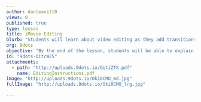 ```yaml
---
author: danleavitt0
views: 0
published: true
type: lesson
title: iMovie Editing
blurb: "Students will learn about video editing as they add transitions, titles, and sound effects to an example clip."
org: 9dots
objective: "By the end of the lesson, students will be able to explain what video editing is in their own words, and use iMovie to create a video using clips provided to them."
id: "9dots-OitcWZ5"
attachments: 
  - path: "http://uploads.9dots.io/OitiZTX.pdf"
    name: EditingInstructions.pdf
image: "http://uploads.9dots.io/Oki0CMO_md.jpg"
fullImage: "http://uploads.9dots.io/Oki0CMO_lrg.jpg"

---
```


